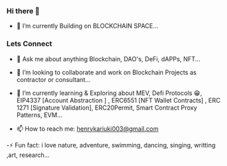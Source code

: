 ### Hi there 👋
- 🔭 I’m currently Building on  BLOCKCHAIN SPACE...
### Lets Connect

- 💬 Ask me about anything Blockchain, DAO's, DeFi, dAPPs, NFT...

- 👯 I’m looking to collaborate and work on Blockchain Projects as contractor or consultant...
- 🌱 I’m currently learning & Exploring about MEV, Defi Protocols 😁, EIP4337 [Account Abstraction ] , ERC6551 [NFT Wallet Contracts] , ERC 1271 [Signature Validation],
    ERC20Permit,  Smart Contract Proxy Patterns, EVM...
- 📫 How to reach me: henrykariuki003@gmail.com

-⚡ Fun fact: i love nature, adventure, swimming, dancing, singing, writting ,art, research... 

<!--
**henrykash/henrykash** is a ✨ _special_ ✨ repository because its `README.md` (this file) appears on your GitHub profile.

Here are some ideas to get you started:

- 🔭 I’m currently working on ...
- 🌱 I’m currently learning ...
- 👯 I’m looking to collaborate and Build on DeFi projects...
- 🤔 I’m looking for help with ...
- 💬 Ask me about ...
- 📫 How to reach me:  ...
- 😄 Pronouns: ...
- Fun fact: ...
-->
